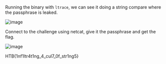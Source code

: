 Running the binary with `ltrace`, we can see it doing a string compare where the passphrase is leaked. 

![image](https://user-images.githubusercontent.com/80063008/198257408-bdd4e192-efa3-421f-bb45-958fb414a9bd.png)

Connect to the challenge using netcat, give it the passphrase and get the flag.

![image](https://user-images.githubusercontent.com/80063008/198257515-a2ef9387-926b-42a4-8382-55f8613b9bea.png)

HTB{1nf1ltr4t1ng_4_cul7_0f_str1ng5}